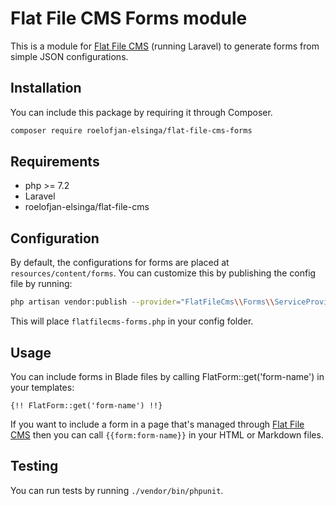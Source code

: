 # Flat File CMS Forms module

This is a module for [Flat File CMS](https://github.com/roelofjan-elsinga/flat-file-cms) (running Laravel) to generate forms from simple JSON configurations.

## Installation

You can include this package by requiring it through Composer.
```bash
composer require roelofjan-elsinga/flat-file-cms-forms
```

## Requirements

- php >= 7.2
- Laravel
- roelofjan-elsinga/flat-file-cms

## Configuration

By default, the configurations for forms are placed at ``resources/content/forms``. You can customize this by publishing the config file by running:
```bash
php artisan vendor:publish --provider="FlatFileCms\\Forms\\ServiceProvider"
```

This will place ``flatfilecms-forms.php`` in your config folder.

## Usage

You can include forms in Blade files by calling FlatForm::get('form-name') in your templates:

```blade
{!! FlatForm::get('form-name') !!}
```

If you want to include a form in a page that's managed through [Flat File CMS](https://github.com/roelofjan-elsinga/flat-file-cms) then you can call ``{{form:form-name}}`` in your HTML or Markdown files.

## Testing

You can run tests by running ``./vendor/bin/phpunit``.
